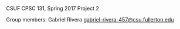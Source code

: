 CSUF CPSC 131, Spring 2017
Project 2

Group members:
Gabriel Rivera gabriel-rivera-457@csu.fullerton.edu
